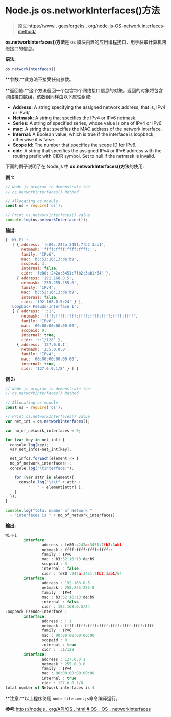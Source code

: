 # Node.js os.networkInterfaces()方法

> 原文:[https://www . geesforgeks . org/node-js-OS-network interfaces-method/](https://www.geeksforgeeks.org/node-js-os-networkinterfaces-method/)

**os.networkInterfaces()方法**是 os 模块内置的应用编程接口，用于获取计算机网络接口的信息。

**语法:**

```js
os.networkInterfaces()
```

**参数:**此方法不接受任何参数。

**返回值:**这个方法返回一个包含每个网络接口信息的对象。返回的对象将包含网络接口数组，该数组同样由以下属性组成:

*   **Address:** A string specifying the assigned network address, that is, IPv4 or IPv6/
*   **Netmask:** A string that specifies the IPv4 or IPv6 netmask.
*   **Series:** A string of specified series, whose value is one of IPv4 or IPv6.
*   **mac:** A string that specifies the MAC address of the network interface.
*   **Internal:** A Boolean value, which is true if the interface is loopback, otherwise it is false.
*   **Scope id:** The number that specifies the scope ID for IPv6.
*   **cidr:** A string that specifies the assigned IPv4 or IPv6 address with the routing prefix with CIDR symbol. Set to null if the netmask is invalid.

下面的例子说明了在 Node.js 中 **os.networkInterfaces()方法**的使用:

**例 1:**

```js
// Node.js program to demonstrate the   
// os.networkInterfaces() Method

// Allocating os module
const os = require('os');

// Print os.networkInterfaces() value
console.log(os.networkInterfaces());
```

**输出:**

```js
{ 'Wi-Fi':
   [ { address: 'fe80::242a:3451:7fb2:3ab1',
       netmask: 'ffff:ffff:ffff:ffff::',
       family: 'IPv6',
       mac: 'b3:52:16:13:de:b9',
       scopeid: 3,
       internal: false,
       cidr: 'fe80::242a:3451:7fb2:3ab1/64' },
     { address: '192.168.0.5',
       netmask: '255.255.255.0',
       family: 'IPv4',
       mac: 'b3:52:16:13:de:b9',
       internal: false,
       cidr: '192.168.0.5/24' } ],
  'Loopback Pseudo-Interface 1':
   [ { address: '::1',
       netmask: 'ffff:ffff:ffff:ffff:ffff:ffff:ffff:ffff',
       family: 'IPv6',
       mac: '00:00:00:00:00:00',
       scopeid: 0,
       internal: true,
       cidr: '::1/128' },
     { address: '127.0.0.1',
       netmask: '255.0.0.0',
       family: 'IPv4',
       mac: '00:00:00:00:00:00',
       internal: true,
       cidr: '127.0.0.1/8' } ] }

```

**例 2:**

```js
// Node.js program to demonstrate the   
// os.networkInterfaces() Method

// Allocating os module
const os = require('os');

// Print os.networkInterfaces() value
var net_int = os.networkInterfaces();

var no_of_network_interfaces = 0;

for (var key in net_int) {
  console.log(key);
  var net_infos=net_int[key];

  net_infos.forEach(element => {      
  no_of_network_interfaces++;
  console.log("\tinterface:");

    for (var attr in element){
      console.log("\t\t" + attr + 
          " : " + element[attr] );
    }
  });  
}

console.log("total number of Network "
  + "interfaces is " + no_of_network_interfaces);
```

**输出:**

```js
Wi-Fi
        interface:
                address : fe80::242a:3451:7fb2:3ab1
                netmask : ffff:ffff:ffff:ffff::
                family : IPv6
                mac : b3:52:16:13:de:b9
                scopeid : 3
                internal : false
                cidr : fe80::242a:3451:7fb2:3ab1/64
        interface:
                address : 192.168.0.5
                netmask : 255.255.255.0
                family : IPv4
                mac : b3:52:16:13:de:b9
                internal : false
                cidr : 192.168.0.5/24
Loopback Pseudo-Interface 1
        interface:
                address : ::1
                netmask : ffff:ffff:ffff:ffff:ffff:ffff:ffff:ffff
                family : IPv6
                mac : 00:00:00:00:00:00
                scopeid : 0
                internal : true
                cidr : ::1/128
        interface:
                address : 127.0.0.1
                netmask : 255.0.0.0
                family : IPv4
                mac : 00:00:00:00:00:00
                internal : true
                cidr : 127.0.0.1/8
total number of Network interfaces is 4

```

**注意:**以上程序使用 `node filename.js`命令编译运行。

**参考:**[https://nodejs . org/API/OS . html # OS _ OS _ networkinterfaces](https://nodejs.org/api/os.html#os_os_networkinterfaces)